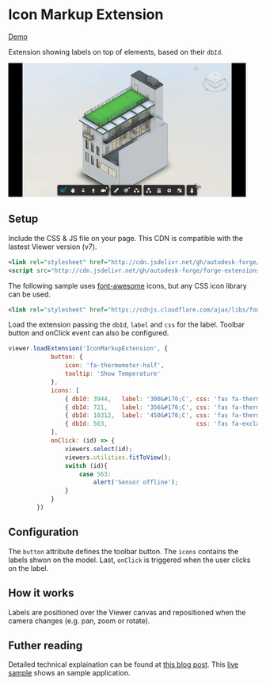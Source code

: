 # Icon Markup Extension

[Demo](https://forge-extensions.autodesk.io/?extension=IconMarkupExtension)

Extension showing labels on top of elements, based on their `dbId`.

![thumbnail](extension.gif)

## Setup

Include the CSS & JS file on your page. This CDN is compatible with the lastest Viewer version (v7).

```xml
<link rel="stylesheet" href="http://cdn.jsdelivr.net/gh/autodesk-forge/forge-extensions/public/extensions/IconMarkupExtension/contents/main.css">
<script src="http://cdn.jsdelivr.net/gh/autodesk-forge/forge-extensions/public/extensions/IconMarkupExtension/contents/main.js"></script>
```

The following sample uses [font-awesome](https://fontawesome.com) icons, but any CSS icon library can be used.

```xml
<link rel="stylesheet" href="https://cdnjs.cloudflare.com/ajax/libs/font-awesome/5.11.2/css/all.min.css" />
```
Load the extension passing the `dbId`, `label` and `css` for the label. Toolbar button and onClick event can also be configured. 

```javascript
viewer.loadExtension('IconMarkupExtension', {
            button: {
                icon: 'fa-thermometer-half',
                tooltip: 'Show Temperature'
            },
            icons: [
                { dbId: 3944,   label: '300&#176;C', css: 'fas fa-thermometer-full' },
                { dbId: 721,    label: '356&#176;C', css: 'fas fa-thermometer-full' },
                { dbId: 10312,  label: '450&#176;C', css: 'fas fa-thermometer-empty' },
                { dbId: 563,                         css: 'fas fa-exclamation-triangle' },
            ],
            onClick: (id) => {
                viewers.select(id);
                viewers.utilities.fitToView();
                switch (id){
                    case 563:
                        alert('Sensor offline');
                }
            }
        })
```

## Configuration

The `button` attribute defines the toolbar button. The `icons` contains the labels shwon on the model. Last, `onClick` is triggered when the user clicks on the label. 

## How it works

Labels are positioned over the Viewer canvas and repositioned when the camera changes (e.g. pan, zoom or rotate).

## Futher reading

Detailed technical explaination can be found at [this blog post](https://forge.autodesk.com/blog/placing-custom-markup-dbid). This [live sample](http://forgeplant.herokuapp.com) shows an sample application.
